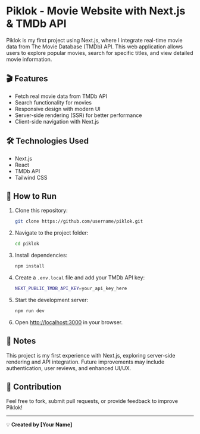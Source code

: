 # Piklok - Movie Website with Next.js & TMDb API

Piklok is my first project using Next.js, where I integrate real-time movie data from The Movie Database (TMDb) API. This web application allows users to explore popular movies, search for specific titles, and view detailed movie information.

## 🎬 Features
- Fetch real movie data from TMDb API
- Search functionality for movies
- Responsive design with modern UI
- Server-side rendering (SSR) for better performance
- Client-side navigation with Next.js

## 🛠️ Technologies Used
- Next.js
- React
- TMDb API
- Tailwind CSS

## 🚀 How to Run
1. Clone this repository:
   ```sh
   git clone https://github.com/username/piklok.git
   ```
2. Navigate to the project folder:
   ```sh
   cd piklok
   ```
3. Install dependencies:
   ```sh
   npm install
   ```
4. Create a `.env.local` file and add your TMDb API key:
   ```sh
   NEXT_PUBLIC_TMDB_API_KEY=your_api_key_here
   ```
5. Start the development server:
   ```sh
   npm run dev
   ```
6. Open [http://localhost:3000](http://localhost:3000) in your browser.

## 🎯 Notes
This project is my first experience with Next.js, exploring server-side rendering and API integration. Future improvements may include authentication, user reviews, and enhanced UI/UX.

## 📌 Contribution
Feel free to fork, submit pull requests, or provide feedback to improve Piklok!

---

💡 **Created by [Your Name]**

